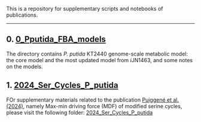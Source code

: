 This is a repository for supplementary scripts and notebooks of publications.

---

## 0. [0_Pputida_FBA_models](https://github.com/puiggene07/PubSuppl/tree/main/0_Pputida_FBA_models)

The directory contains *P. putida* KT2440 genome-scale metabolic model: the core model and the most updated model from *i*JN1463, and some notes on the models.

## 1. [2024_Ser_Cycles_P_putida](https://github.com/puiggene07/PubSuppl/tree/main/2024_Ser_Cycles_P_putida)

FOr supplementary materials related to the publication [Puiggené et al. (2024)](), namely Max-min driving force (MDF) of modified serine cycles, please visit the following folder: [2024_Ser_Cycles_P_putida](https://github.com/puiggene07/PubSuppl/tree/main/2024_Ser_Cycles_P_putida)
